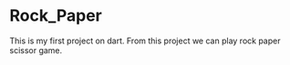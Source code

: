 # Rock_Paper
This is my first project on dart. From this project we can play rock paper scissor game.
